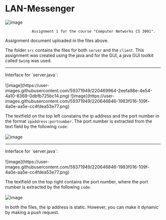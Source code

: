 # LAN-Messenger
![image](https://user-images.githubusercontent.com/59371949/220443578-0d324f76-dd0e-490f-80eb-7cf22cfeb256.png)

                Assignment 1 for the course "Computer Networks CS 3001".
Assignment document uploaded in the files above.

The folder `src` contains the files for both `server` and the `client`.
This assignment was created using the java and for the GUI, a java GUI toolkit called `Swing` was used.

<hr>
Interface for `server.java`:<br><br>
     ![image](https://user-images.githubusercontent.com/59371949/220469964-2eefa98e-4e54-4a10-8369-0dbfb725bc14.png)
     ![image](https://user-images.githubusercontent.com/59371949/220646846-1983f016-109f-4a0e-aa5e-cc4fdea53e77.png)

The textfield on the top left constains the ip address and the port number in the format `ipaddress:portnumber`. The port number is extracted from the text field by the following `code`:<br><br>
      ![image](https://user-images.githubusercontent.com/59371949/220646205-5b33109f-0555-4c72-8765-216193dc11b5.png)

<hr>
Interface for `server.java`:<br><br>
      ![image](https://user-images.githubusercontent.com/59371949/220646846-1983f016-109f-4a0e-aa5e-cc4fdea53e77.png)
      
The textfield on the top right contains the port number, where the port number is extracted by the following `code`:<br><br>
      ![image](https://user-images.githubusercontent.com/59371949/220654013-fdc7e7a5-2b73-4e1b-9e87-995f8f3ad3c0.png)


In both the files, the ip address is static. However, you can make it dynamic by making a push request.
